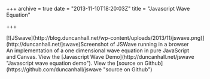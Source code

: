 +++
archive = true
date = "2013-11-10T18:20:03Z"
title = "Javascript Wave Equation"

+++
<div class="wp-caption alignnone" id="attachment_294" style="width: 622px">[![JSwave](http://blog.duncanhall.net/wp-content/uploads/2013/11/jswave.png)](http://duncanhall.net/jswave)Screenshot of JSWave running in a browser

</div>An implementation of a one dimensional wave equation in pure JavaScript and Canvas.  
 View the [Javascript Wave Demo](http://duncanhall.net/jswave "Javascript wave equation demo").  
 View the [source on Github](https://github.com/duncanhall/jswave "source on Github")


